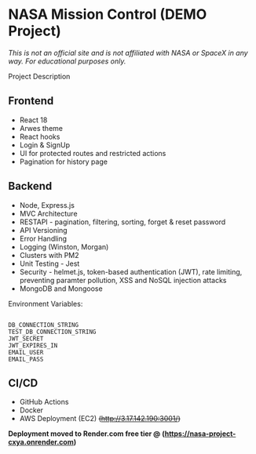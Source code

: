 # NASA Mission Control (DEMO Project)

*This is not an official site and is not affiliated with NASA or SpaceX in any way. For educational purposes only.*

Project Description

## Frontend
- React 18
- Arwes theme
- React hooks
- Login & SignUp
- UI for protected routes and restricted actions
- Pagination for history page

## Backend
- Node, Express.js
- MVC Architecture
- RESTAPI - pagination, filtering, sorting, forget & reset password
- API Versioning
- Error Handling
- Logging (Winston, Morgan)
- Clusters with PM2
- Unit Testing - Jest
- Security - helmet.js, token-based authentication (JWT), rate limiting, preventing paramter pollution, XSS and NoSQL injection attacks
- MongoDB and Mongoose

Environment Variables:

```

DB_CONNECTION_STRING
TEST_DB_CONNECTION_STRING
JWT_SECRET
JWT_EXPIRES_IN
EMAIL_USER
EMAIL_PASS

```

## CI/CD 
- GitHub Actions
- Docker
- AWS Deployment (EC2) ~~(http://3.17.142.190:3001/)~~

**Deployment moved to Render.com free tier @ (https://nasa-project-cxya.onrender.com)**
